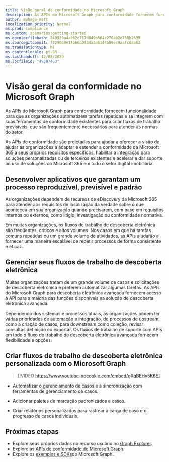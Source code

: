 ```yaml
---
title: Visão geral da conformidade no Microsoft Graph
description: As APIs do Microsoft Graph para conformidade fornecem funcionalidade para que as organizações automatizem tarefas repetidas e se integrem com suas ferramentas de conformidade existentes para criar fluxos de trabalho previsíveis, que são frequentemente necessários para atender às normas do setor.
author: mahage-msft
localization_priority: Normal
ms.prod: compliance
ms.custom: scenarios:getting-started
ms.openlocfilehash: 249923a4a962e717d049b564c270ab2e750b2639
ms.sourcegitcommit: f729068e1fbb6b0f34a3d6144b59ec9aafcd8a62
ms.translationtype: MT
ms.contentlocale: pt-BR
ms.lasthandoff: 12/08/2020
ms.locfileid: "49597463"
---
```

# <a name="overview-of-compliance-in-microsoft-graph"></a>Visão geral da conformidade no Microsoft Graph

As APIs do Microsoft Graph para conformidade fornecem funcionalidade para que as organizações automatizem tarefas repetidas e se integrem com suas ferramentas de conformidade existentes para criar fluxos de trabalho previsíveis, que são frequentemente necessários para atender às normas do setor.

As APIs de conformidade são projetadas para ajudar a oferecer a visão de ajudar as organizações a adaptar e estender a conformidade da Microsoft 365 a seus próprios requisitos específicos, habilitar a integração para soluções personalizadas ou de terceiros existentes e acelerar e dar suporte ao uso de soluções do Microsoft 365 em todo o setor digital imobiliária.

## <a name="develop-applications-that-ensure-a-repeatable-predictable-and-standard-process"></a>Desenvolver aplicativos que garantam um processo reproduzível, previsível e padrão

As organizações dependem de recursos de eDiscovery da Microsoft 365 para atender aos requisitos de localização da verdade sobre o que aconteceu em sua organização quando precisarem, com base em requisitos internos ou externos, como litígio, investigação ou conformidade normativa.

Em muitas organizações, os fluxos de trabalho de descoberta eletrônica são freqüentes, críticos e altos volumes. Nos casos em que há tarefas comuns repetidas ou um grande volume de atividades, as APIs ajudarão a fornecer uma maneira escalável de repetir processos de forma consistente e eficaz.

## <a name="manage-your-ediscovery-workflows"></a>Gerenciar seus fluxos de trabalho de descoberta eletrônica

Muitas organizações tratam de um grande volume de casos e solicitações de descoberta eletrônica e preferem automatizar algumas tarefas. As APIs do Microsoft Graph para descoberta eletrônica avançada fornecem acesso à API para a maioria das funções disponíveis na solução de descoberta eletrônica avançada.

Dependendo dos sistemas e processos atuais, as organizações podem ter várias prioridades de automação e integração, de processos de upstream, como a criação de casos, para downstream como coleção, revisar consultas definição ou exportar. Os fluxos de trabalho de suporte com APIs em todo o fluxo de trabalho de descoberta eletrônica avançada fornecem flexibilidade e opções.

## <a name="build-custom-ediscovery-workflows-with-microsoft-graph"></a>Criar fluxos de trabalho de descoberta eletrônica personalizada com o Microsoft Graph

> [!VIDEO https://www.youtube-nocookie.com/embed/gXqBEHy5K6E]

- Automatizar o gerenciamento de casos e a sincronização com ferramentas de gerenciamento de casos.

- Adicionar paletes de marcação padronizados a casos.

- Criar relatórios personalizados para rastrear a carga de caso e o progresso de casos individuais.

## <a name="next-steps"></a>Próximas etapas

- Explore seus próprios dados no recurso usuário no [Graph Explorer](https://developer.microsoft.com/graph/graph-explorer).
- Explore as [APIs de conformidade do Microsoft Graph](graph/api/resources/complianceapioverview).
- Explore os [exemplos e SDKs](https://developer.microsoft.com/graph/gallery/?filterBy=Samples,SDKs)do Microsoft Graph.
